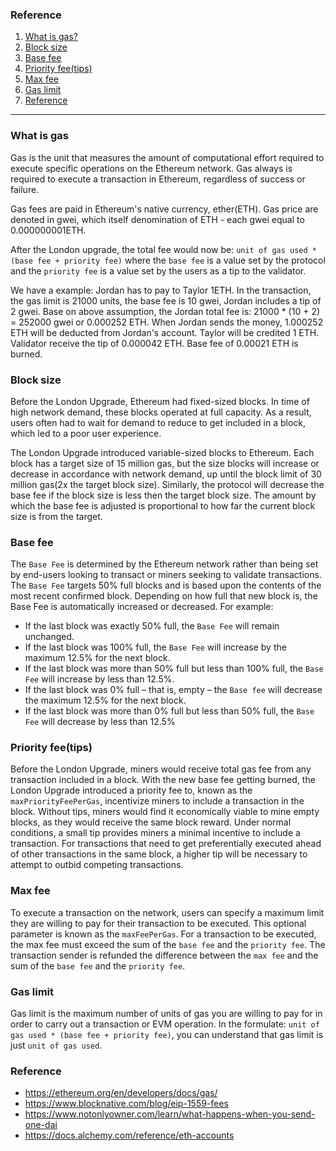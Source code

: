 ### Reference

1. [What is gas?](#what_is_gas)
2. [Block size](#block-size)
3. [Base fee](#base_fee)
4. [Priority fee(tips)](#priority_fee)
5. [Max fee](#max_fee)
6. [Gas limit](#gas_limit)
7. [Reference](#reference)

---

### What is gas <a name="what_is_gas"></a>

Gas is the unit that measures the amount of computational effort required to execute specific operations on the Ethereum network. Gas always is required to execute a transaction in Ethereum, regardless of success or failure.

Gas fees are paid in Ethereum's native currency, ether(ETH). Gas price are denoted in gwei, which itself denomination of ETH - each gwei equal to 0.000000001ETH.

After the London upgrade, the total fee would now be: `unit of gas used * (base fee + priority fee)` where the `base fee` is a value set by the protocol and the `priority fee` is a value set by the users as a tip to the validator.

We have a example: Jordan has to pay to Taylor 1ETH. In the transaction, the gas limit is 21000 units, the base fee is 10 gwei, Jordan includes a tip of 2 gwei. Base on above assumption, the Jordan total fee is: 21000 \* (10 + 2) = 252000 gwei or 0.000252 ETH. When Jordan sends the money, 1.000252 ETH will be deducted from Jordan's account. Taylor will be credited 1 ETH. Validator receive the tip of 0.000042 ETH. Base fee of 0.00021 ETH is burned.

### Block size <a name="block_size"></a>

Before the London Upgrade, Ethereum had fixed-sized blocks. In time of high network demand, these blocks operated at full capacity. As a result, users often had to wait for demand to reduce to get included in a block, which led to a poor user experience.

The London Upgrade introduced variable-sized blocks to Ethereum. Each block has a target size of 15 million gas, but the size blocks will increase or decrease in accordance with network demand, up until the block limit of 30 million gas(2x the target block size). Similarly, the protocol will decrease the base fee if the block size is less then the target block size. The amount by which the base fee is adjusted is proportional to how far the current block size is from the target.

### Base fee <a name="base_fee"></a>

The `Base Fee` is determined by the Ethereum network rather than being set by end-users looking to transact or miners seeking to validate transactions. The `Base Fee` targets 50% full blocks and is based upon the contents of the most recent confirmed block. Depending on how full that new block is, the Base Fee is automatically increased or decreased. For example:

- If the last block was exactly 50% full, the `Base Fee` will remain unchanged.
- If the last block was 100% full, the `Base Fee` will increase by the maximum 12.5% for the next block.
- If the last block was more than 50% full but less than 100% full, the `Base Fee` will increase by less than 12.5%.
- If the last block was 0% full – that is, empty – the `Base fee` will decrease the maximum 12.5% for the next block.
- If the last block was more than 0% full but less than 50% full, the `Base Fee` will decrease by less than 12.5%

### Priority fee(tips) <a name="priority_fee"></a>

Before the London Upgrade, miners would receive total gas fee from any transaction included in a block. With the new base fee getting burned, the London Upgrade introduced a priority fee to, known as the `maxPriorityFeePerGas`, incentivize miners to include a transaction in the block. Without tips, miners would find it economically viable to mine empty blocks, as they would receive the same block reward. Under normal conditions, a small tip provides miners a minimal incentive to include a transaction. For transactions that need to get preferentially executed ahead of other transactions in the same block, a higher tip will be necessary to attempt to outbid competing transactions.

### Max fee <a name="max_fee"></a>

To execute a transaction on the network, users can specify a maximum limit they are willing to pay for their transaction to be executed. This optional parameter is known as the `maxFeePerGas`. For a transaction to be executed, the max fee must exceed the sum of the `base fee` and the `priority fee`. The transaction sender is refunded the difference between the `max fee` and the sum of the `base fee` and the `priority fee`.

### Gas limit <a name="gas_limit"></a>

Gas limit is the maximum number of units of gas you are willing to pay for in order to carry out a transaction or EVM operation. In the formulate: `unit of gas used * (base fee + priority fee)`, you can understand that gas limit is just `unit of gas used`.

### Reference <a name="reference"></a>

- https://ethereum.org/en/developers/docs/gas/
- https://www.blocknative.com/blog/eip-1559-fees
- https://www.notonlyowner.com/learn/what-happens-when-you-send-one-dai
- https://docs.alchemy.com/reference/eth-accounts
